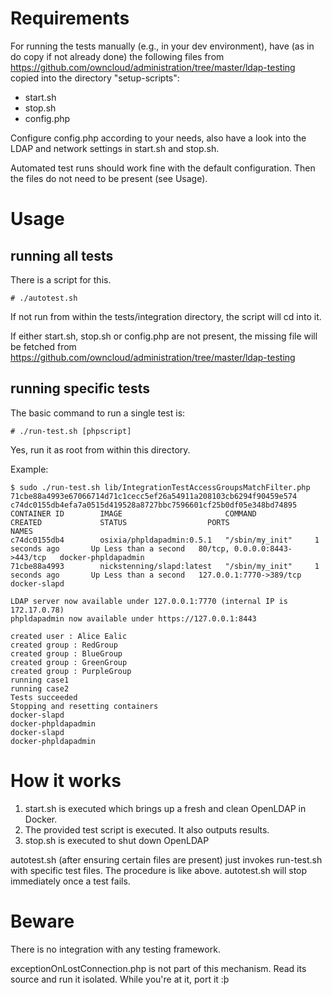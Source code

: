 # Requirements #

For running the tests manually (e.g., in your dev environment), have (as in do copy if not already done) the following files from https://github.com/owncloud/administration/tree/master/ldap-testing copied into the directory "setup-scripts":

 * start.sh
 * stop.sh
 * config.php

Configure config.php according to your needs, also have a look into the LDAP and network settings in start.sh and stop.sh.

Automated test runs should work fine with the default configuration. Then the files do not need to be present (see Usage).

# Usage #

## running all tests ##

There is a script for this.

```# ./autotest.sh```

If not run from within the tests/integration directory, the script will cd into it.

If either start.sh, stop.sh or config.php are not present, the missing file will be fetched from https://github.com/owncloud/administration/tree/master/ldap-testing

## running specific tests ##

The basic command to run a single test is:

```# ./run-test.sh [phpscript]```

Yes, run it as root from within this directory.

Example:

```
$ sudo ./run-test.sh lib/IntegrationTestAccessGroupsMatchFilter.php 
71cbe88a4993e67066714d71c1cecc5ef26a54911a208103cb6294f90459e574
c74dc0155db4efa7a0515d419528a8727bbc7596601cf25b0df05e348bd74895
CONTAINER ID        IMAGE                       COMMAND             CREATED             STATUS                  PORTS                           NAMES
c74dc0155db4        osixia/phpldapadmin:0.5.1   "/sbin/my_init"     1 seconds ago       Up Less than a second   80/tcp, 0.0.0.0:8443->443/tcp   docker-phpldapadmin   
71cbe88a4993        nickstenning/slapd:latest   "/sbin/my_init"     1 seconds ago       Up Less than a second   127.0.0.1:7770->389/tcp         docker-slapd          

LDAP server now available under 127.0.0.1:7770 (internal IP is 172.17.0.78)
phpldapadmin now available under https://127.0.0.1:8443

created user : Alice Ealic
created group : RedGroup
created group : BlueGroup
created group : GreenGroup
created group : PurpleGroup
running case1 
running case2 
Tests succeeded
Stopping and resetting containers
docker-slapd
docker-phpldapadmin
docker-slapd
docker-phpldapadmin
```

# How it works #

1. start.sh is executed which brings up a fresh and clean OpenLDAP in Docker.
2. The provided test script is executed. It also outputs results.
3. stop.sh is executed to shut down OpenLDAP

autotest.sh (after ensuring certain files are present) just invokes run-test.sh with specific test files. The procedure is like above. autotest.sh will stop immediately once a test fails.

# Beware #

There is no integration with any testing framework.

exceptionOnLostConnection.php is not part of this mechanism. Read its source and run it isolated. While you're at it, port it :þ

